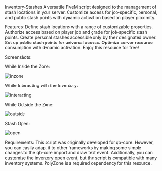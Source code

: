 Inventory-Stashes
A versatile FiveM script designed to the management of stash locations in your server. Customize access for job-specific, personal, and public stash points with dynamic activation based on player proximity.

Features:
Define stash locations with a range of customizable properties.
Authorize access based on player job and grade for job-specific stash points.
Create personal stashes accessible only by their designated owner.
Set up public stash points for universal access.
Optimize server resource consumption with dynamic activation.
Enjoy this resource for free!

Screenshots:

While Inside the Zone:

![inzone](https://media.discordapp.net/attachments/1000683727124439061/1146544339368038550/image.png)

While Interacting with the Inventory:

![interacting](https://media.discordapp.net/attachments/1000683727124439061/1146544437133066380/image.png)

While Outside the Zone:

![outside](https://media.discordapp.net/attachments/1000683727124439061/1146544538471649341/image.png)

Stash Open:

![open](https://media.discordapp.net/attachments/1000683727124439061/1146553950393335891/image.png)

Requirements:
This script was originally developed for qb-core. However, you can easily adapt it to other frameworks by making some simple changes to the qb-core import and draw text event. Additionally, you can customize the inventory open event, but the script is compatible with many inventory systems. PolyZone is a required dependency for this resource.
